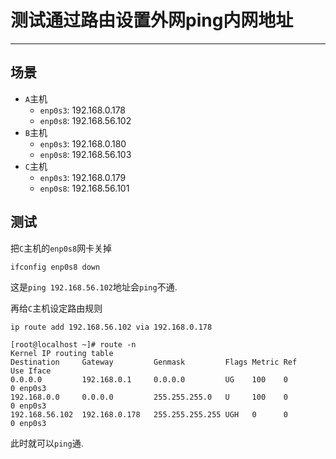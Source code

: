 # 测试通过路由设置外网ping内网地址

---

## 场景

* `A`主机
	* `enp0s3`: 192.168.0.178
	* `enp0s8`: 192.168.56.102
* `B`主机
	* `enp0s3`: 192.168.0.180
	* `enp0s8`: 192.168.56.103
* `C`主机
	* `enp0s3`: 192.168.0.179
	* `enp0s8`: 192.168.56.101

## 测试

把`C`主机的`enp0s8`网卡关掉

```shell
ifconfig enp0s8 down
```

这是`ping 192.168.56.102`地址会`ping`不通.

再给`C`主机设定路由规则

```
ip route add 192.168.56.102 via 192.168.0.178

[root@localhost ~]# route -n
Kernel IP routing table
Destination     Gateway         Genmask         Flags Metric Ref    Use Iface
0.0.0.0         192.168.0.1     0.0.0.0         UG    100    0        0 enp0s3
192.168.0.0     0.0.0.0         255.255.255.0   U     100    0        0 enp0s3
192.168.56.102  192.168.0.178   255.255.255.255 UGH   0      0        0 enp0s3
```

此时就可以`ping`通.